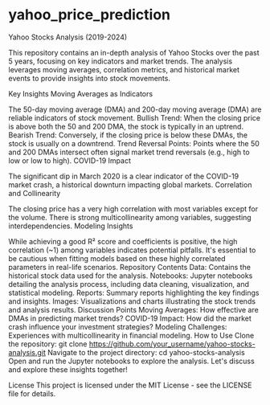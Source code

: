 # yahoo_price_prediction

Yahoo Stocks Analysis (2019-2024)

This repository contains an in-depth analysis of Yahoo Stocks over the past 5 years, focusing on key indicators and market trends. The analysis leverages moving averages, correlation metrics, and historical market events to provide insights into stock movements.

Key Insights
Moving Averages as Indicators

The 50-day moving average (DMA) and 200-day moving average (DMA) are reliable indicators of stock movement.
Bullish Trend: When the closing price is above both the 50 and 200 DMA, the stock is typically in an uptrend.
Bearish Trend: Conversely, if the closing price is below these DMAs, the stock is usually on a downtrend.
Trend Reversal Points: Points where the 50 and 200 DMAs intersect often signal market trend reversals (e.g., high to low or low to high).
COVID-19 Impact

The significant dip in March 2020 is a clear indicator of the COVID-19 market crash, a historical downturn impacting global markets.
Correlation and Collinearity

The closing price has a very high correlation with most variables except for the volume.
There is strong multicollinearity among variables, suggesting interdependencies.
Modeling Insights

While achieving a good R² score and coefficients is positive, the high correlation (~1) among variables indicates potential pitfalls.
It's essential to be cautious when fitting models based on these highly correlated parameters in real-life scenarios.
Repository Contents
Data: Contains the historical stock data used for the analysis.
Notebooks: Jupyter notebooks detailing the analysis process, including data cleaning, visualization, and statistical modeling.
Reports: Summary reports highlighting the key findings and insights.
Images: Visualizations and charts illustrating the stock trends and analysis results.
Discussion Points
Moving Averages: How effective are DMAs in predicting market trends?
COVID-19 Impact: How did the market crash influence your investment strategies?
Modeling Challenges: Experiences with multicollinearity in financial modeling.
How to Use
Clone the repository: git clone https://github.com/your_username/yahoo-stocks-analysis.git
Navigate to the project directory: cd yahoo-stocks-analysis
Open and run the Jupyter notebooks to explore the analysis.
Let's discuss and explore these insights together!

License
This project is licensed under the MIT License - see the LICENSE file for details.
